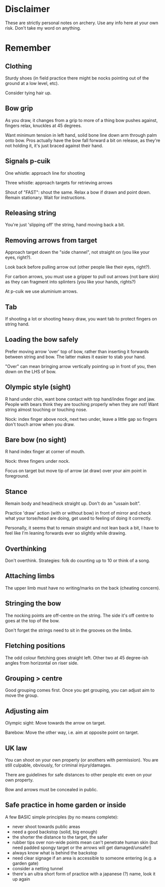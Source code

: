 # Disclaimer

These are strictly personal notes on archery. Use any info here at your own risk. Don't take my word on anything.

# Remember

## Clothing

Sturdy shoes (in field practice there might be nocks pointing out of the ground at a low level, etc).

Consider tying hair up.

## Bow grip

As you draw, it changes from a grip to more of a thing bow pushes against, fingers relax, knuckles at 45 degrees.

Want minimum tension in left hand, solid bone line down arm through palm onto bow. Pros actually have the bow fall forward a bit on release, as they're not holding it, it's just braced against their hand.

## Signals p-cuik

One whistle: approach line for shooting

Three whistle: approach targets for retrieving arrows

Shout of "FAST": shout the same. Relax a bow if drawn and point down. Remain stationary. Wait for instructions.

## Releasing string

You're just 'slipping off' the string, hand moving back a bit.

## Removing arrows from target

Approach target down the "side channel", not straight on (you like your eyes, right?).

Look back before pulling arrow out (other people like their eyes, right?).

For carbon arrows, you must use a gripper to pull out arrows (not bare skin) as they can fragment into splinters (you like your hands, rights?)

At p-cuik we use aluminium arrows.

## Tab

If shooting a lot or shooting heavy draw, you want tab to protect fingers on string hand.

## Loading the bow safely

Prefer moving arrow 'over' top of bow, rather than inserting it forwards between string and bow. The latter makes it easier to stab your hand.

"Over" can mean bringing arrow vertically pointing up in front of you, then down on the LHS of bow.

## Olympic style (sight)

R hand under chin, want bone contact with top hand/index finger and jaw. People with bears think they are touching properly when they are not! Want string almost touching or touching nose.

Nock: index finger above nock, next two under, leave a little gap so fingers don't touch arrow when you draw.

## Bare bow (no sight)

R hand index finger at corner of mouth.

Nock: three fingers under nock.

Focus on target but move tip of arrow (at draw) over your aim point in foreground.

## Stance

Remain body and head/neck straight up. Don't do an "ussain bolt". 

Practice 'draw' action (with or without bow) in front of mirror and check what your torse/head are doing, get used to feeling of doing it correctly.

Personally, it seems that to remain straight and not lean back a bit, I have to feel like I'm leaning forwards ever so slightly while drawing.

## Overthinking

Don't overthink. Strategies: folk do counting up to 10 or think of a song.

## Attaching limbs

The upper limb must have no writing/marks on the back (cheating concern).

## Stringing the bow

The nocking points are off-centre on the string. The side it's off centre to goes at the top of the bow.

Don't forget the strings need to sit in the grooves on the limbs.

## Fletching positions

The odd colour fletching goes straight left. Other two at 45 degree-ish angles from horizontal on riser side.

## Grouping > centre

Good grouping comes first. Once you get grouping, you can adjust aim to move the group.

## Adjusting aim

Olympic sight: Move towards the arrow on target.

Barebow: Move the other way, i.e. aim at opposite point on target.

## UK law

You can shoot on your own property (or anothers with permission). You are still culpable, obviously, for criminal injury/damages.

There are guidelines for safe distances to other people etc even on your own property.

Bow and arrows must be concealed in public.

## Safe practice in home garden or inside

A few BASIC simple principles (by no means complete):

* never shoot towards public areas
* need a good backstop (solid, big enough)
* the shorter the distance to the target, the safer
* rubber tips over non-wide points mean can't penetrate human skin (but need padded spongy target or the arrows will get damaged/unsafe!)
* always know what is behind the backstop
* need clear signage if an area is accessible to someone entering (e.g. a garden gate)
* consider a netting tunnel
* there's an ultra short form of practice with a japanese (?) name, look it up again
